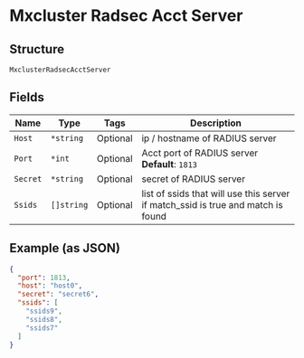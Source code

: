 
# Mxcluster Radsec Acct Server

## Structure

`MxclusterRadsecAcctServer`

## Fields

| Name | Type | Tags | Description |
|  --- | --- | --- | --- |
| `Host` | `*string` | Optional | ip / hostname of RADIUS server |
| `Port` | `*int` | Optional | Acct port of RADIUS server<br>**Default**: `1813` |
| `Secret` | `*string` | Optional | secret of RADIUS server |
| `Ssids` | `[]string` | Optional | list of ssids that will use this server if match_ssid is true and match is found |

## Example (as JSON)

```json
{
  "port": 1813,
  "host": "host0",
  "secret": "secret6",
  "ssids": [
    "ssids9",
    "ssids8",
    "ssids7"
  ]
}
```

